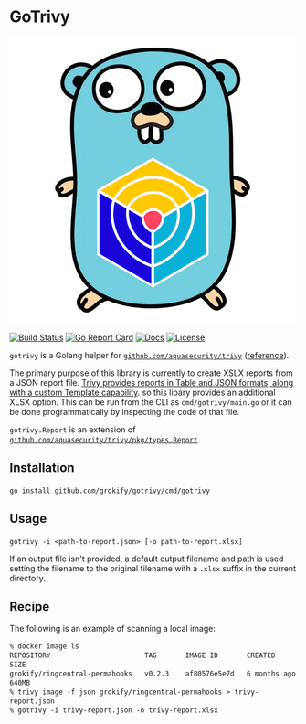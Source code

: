 # GoTrivy

![](logo_gotrivy.png "")

[![Build Status][build-status-svg]][build-status-url]
[![Go Report Card][goreport-svg]][goreport-url]
[![Docs][docs-godoc-svg]][docs-godoc-url]
[![License][license-svg]][license-url]

`gotrivy` is a Golang helper for [`github.com/aquasecurity/trivy`](https://github.com/aquasecurity/trivy) ([reference](https://pkg.go.dev/github.com/aquasecurity/trivy)).

The primary purpose of this library is currently to create XSLX reports from a JSON report file. [Trivy provides reports in Table and JSON formats, along with a custom Template capability](https://aquasecurity.github.io/trivy/v0.17.2/examples/report/). so this libary provides an additional XLSX option. This can be run from the CLI as `cmd/gotrivy/main.go` or it can be done programmatically by inspecting the code of that file.

`gotrivy.Report` is an extension of [`github.com/aquasecurity/trivy/pkg/types.Report`](https://pkg.go.dev/github.com/aquasecurity/trivy/pkg/types#Report).

## Installation

`go install github.com/grokify/gotrivy/cmd/gotrivy`

## Usage

`gotrivy -i <path-to-report.json> [-o path-to-report.xlsx]`

If an output file isn't provided, a default output filename and path is used setting the filename to the original filename with a `.xlsx` suffix in the current directory.

## Recipe

The following is an example of scanning a local image:

```
% docker image ls
REPOSITORY                       TAG       IMAGE ID       CREATED        SIZE
grokify/ringcentral-permahooks   v0.2.3    af80576e5e7d   6 months ago   640MB
% trivy image -f json grokify/ringcentral-permahooks > trivy-report.json
% gotrivy -i trivy-report.json -o trivy-report.xlsx
```

 [build-status-svg]: https://github.com/grokify/gotrivy/workflows/test/badge.svg
 [build-status-url]: https://github.com/grokify/gotrivy/actions/workflows/test.yaml
 [goreport-svg]: https://goreportcard.com/badge/github.com/grokify/gotrivy
 [goreport-url]: https://goreportcard.com/report/github.com/grokify/gotrivy
 [docs-godoc-svg]: https://pkg.go.dev/badge/github.com/grokify/gotrivy
 [docs-godoc-url]: https://pkg.go.dev/github.com/grokify/gotrivy
 [license-svg]: https://img.shields.io/badge/license-MIT-blue.svg
 [license-url]: https://github.com/grokify/gotrivy/blob/master/LICENSE

